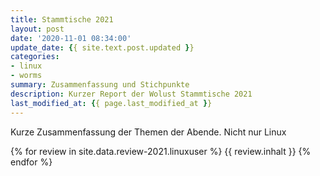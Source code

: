 ```yaml
---
title: Stammtische 2021
layout: post
date: '2020-11-01 08:34:00'
update_date: {{ site.text.post.updated }}
categories:
- linux
- worms
summary: Zusammenfassung und Stichpunkte
description: Kurzer Report der Wolust Stammtische 2021
last_modified_at: {{ page.last_modified_at }}
---
```


Kurze Zusammenfassung der Themen der Abende. Nicht nur Linux

 {% for review  in site.data.review-2021.linuxuser %}
      {{ review.inhalt }} 
 {% endfor %}

